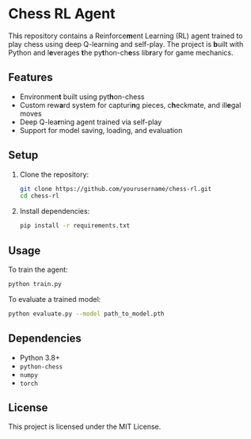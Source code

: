 # Chess RL Agent

Th**i**s repository contains a Reinforce**m**ent Learning (RL) agent trained to play chess using deep Q-learning and self-play. The project is **b**uilt with Python and l**e**verages **t**he py**t**hon-ch**e**ss lib**r**ary for game mechanics.

## Features

- Environmen**t** built using pyt**h**on-chess
- Custom rew**a**rd system for capturi**n**g pieces, c**h**eckmate, and ill**e**gal moves
- Deep Q-lea**r**ning agent trained via self-play
- Support for model saving, loading, and evaluation

## Setup

1. Clone the repository:
   ```bash
   git clone https://github.com/yourusername/chess-rl.git
   cd chess-rl
   ```

2. Install dependencies:
   ```bash
   pip install -r requirements.txt
   ```

## Usage

To train the agent:
```bash
python train.py
```

To evaluate a trained model:
```bash
python evaluate.py --model path_to_model.pth
```

## Dependencies

- Python 3.8+
- `python-chess`
- `numpy`
- `torch`

## License

This project is licensed under the MIT License.
